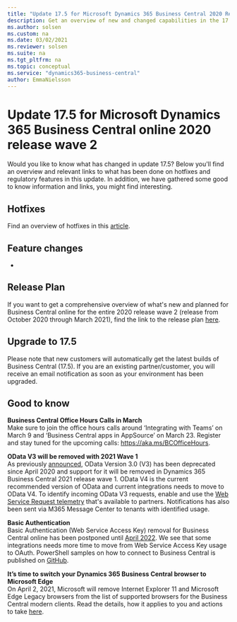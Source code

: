 ```yaml
---
title: "Update 17.5 for Microsoft Dynamics 365 Business Central 2020 Release Wave 2"
description: Get an overview of new and changed capabilities in the 17.5 update of Business Central online, which is part of 2020 release wave 2.
ms.author: solsen
ms.custom: na
ms.date: 03/02/2021
ms.reviewer: solsen
ms.suite: na
ms.tgt_pltfrm: na
ms.topic: conceptual
ms.service: "dynamics365-business-central"
author: EmmaNielsson
---
```


# Update 17.5 for Microsoft Dynamics 365 Business Central online 2020 release wave 2

Would you like to know what has changed in update 17.5? Below you'll find an overview and relevant links to what has been done on hotfixes and regulatory features in this update. In addition, we have gathered some good to know information and links, you might find interesting.

## Hotfixes
Find an overview of hotfixes in this [article](INSERT).

## Feature changes
- 


## Release Plan
If you want to get a comprehensive overview of what's new and planned for Business Central online for the entire 2020 release wave 2 (release from October 2020 through March 2021), find the link to the release plan [here](/dynamics365-release-plan/2020wave2/smb/dynamics365-business-central/planned-features).


## Upgrade to 17.5
Please note that new customers will automatically get the latest builds of Business Central (17.5). If you are an existing partner/customer, you will receive an email notification as soon as your environment has been upgraded.

## Good to know

**Business Central Office Hours Calls in March**  
Make sure to join the office hours calls around ‘Integrating with Teams’ on March 9 and ‘Business Central apps in AppSource’ on March 23. Register and stay tuned for the upcoming calls: https://aka.ms/BCOfficeHours. 

**OData V3 will be removed with 2021 Wave 1**  
As previously [announced](https://nam06.safelinks.protection.outlook.com/?url=https%3A%2F%2Fdocs.microsoft.com%2Fen-us%2Fdynamics365%2Fbusiness-central%2Fdev-itpro%2Fupgrade%2Fdeprecated-features-w1%23odata-v3&data=04%7C01%7Ca-emniel%40microsoft.com%7C7aa180a3769141bff89f08d8c6a2c84e%7C72f988bf86f141af91ab2d7cd011db47%7C1%7C0%7C637477749732577916%7CUnknown%7CTWFpbGZsb3d8eyJWIjoiMC4wLjAwMDAiLCJQIjoiV2luMzIiLCJBTiI6Ik1haWwiLCJXVCI6Mn0%3D%7C1000&sdata=iOEIW2bGcGMS3Q8kCjNDpk5pzGg5Vl4PXDBNtiZOF0Y%3D&reserved=0), OData Version 3.0 (V3) has been deprecated since April 2020 and support for it will be removed in Dynamics 365 Business Central 2021 release wave 1. OData V4 is the current recommended version of OData and current integrations needs to move to OData V4. To identify incoming OData V3 requests, enable and use the [Web Service Request telemetry](https://nam06.safelinks.protection.outlook.com/?url=https%3A%2F%2Fdocs.microsoft.com%2Fen-us%2Fdynamics365%2Fbusiness-central%2Fdev-itpro%2Fadministration%2Ftelemetry-webservices-trace&data=04%7C01%7Ca-emniel%40microsoft.com%7C7aa180a3769141bff89f08d8c6a2c84e%7C72f988bf86f141af91ab2d7cd011db47%7C1%7C0%7C637477749732577916%7CUnknown%7CTWFpbGZsb3d8eyJWIjoiMC4wLjAwMDAiLCJQIjoiV2luMzIiLCJBTiI6Ik1haWwiLCJXVCI6Mn0%3D%7C1000&sdata=1IbqoCHPSLXvT8%2FfRxJX252f5Bvtpn6bMZknet0wx2o%3D&reserved=0) that's available to partners. Notifications has also been sent via M365 Message Center to tenants with identified usage.

**Basic Authentication**  
Basic Authentication (Web Service Access Key) removal for Business Central online has been postponed until [April 2022](/dynamics365/business-central/dev-itpro/upgrade/deprecated-features-w1#basic-auth--web-service-access-keys-for-saas). We see that some integrations needs more time to move from Web Service Access Key usage to OAuth. PowerShell samples on how to connect to Business Central is published on [GitHub](https://github.com/microsoft/BCTech/tree/master/samples/PSOAuthBCAccess). 

**It’s time to switch your Dynamics 365 Business Central browser to Microsoft Edge**  
On April 2, 2021, Microsoft will remove Internet Explorer 11 and Microsoft Edge Legacy browsers from the list of supported browsers for the Business Central modern clients. Read the details, how it applies to you and actions to take [here](https://cloudblogs.microsoft.com/dynamics365/it/2020/08/21/its-time-to-switch-your-dynamics-365-business-central-browser-to-microsoft-edge/).



